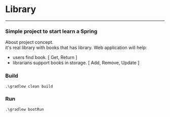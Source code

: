 # Library

<hr>

### Simple project to start learn a Spring

About project concept.<br>
it's real library with books that has library. Web application will help:

- users find book. [ Get, Return ]
- librarians support books in storage. [ Add, Remove, Update ]

### Build

```text
.\gradlew clean build
```

### Run

```text
.\gradlew bootRun
```